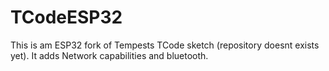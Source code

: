 # TCodeESP32
This is am ESP32 fork of Tempests TCode sketch (repository doesnt exists yet). It adds Network capabilities and bluetooth.
